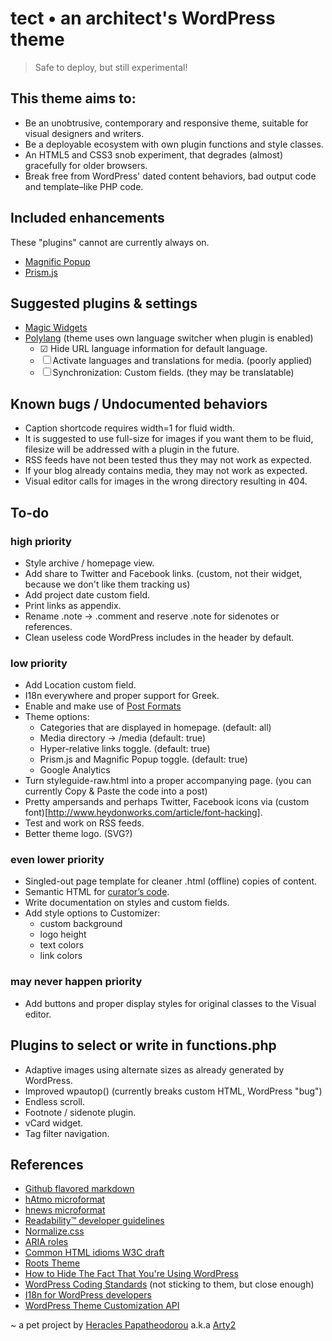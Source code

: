 tect • an architect's WordPress theme
===================================

> Safe to deploy, but still experimental!




This theme aims to:
-----------------------------------
* Be an unobtrusive, contemporary and responsive theme, suitable for visual designers and writers.
* Be a deployable ecosystem with own plugin functions and style classes.
* An HTML5 and CSS3 snob experiment, that degrades (almost) gracefully for older browsers.
* Break free from WordPress' dated content behaviors, bad output code and template–like PHP code.

Included enhancements
-----------------------------------
These "plugins" cannot are currently always on.
* [Magnific Popup](https://github.com/dimsemenov/Magnific-Popup)
* [Prism.js](http://www.prismjs.com)

Suggested plugins & settings
-----------------------------------
* [Magic Widgets](http://wordpress.org/plugins/magic-widgets/)
* [Polylang](http://wordpress.org/plugins/polylang/) (theme uses own language switcher when plugin is enabled)
	* ☑ Hide URL language information for default language.
	* ☐ Activate languages and translations for media. (poorly applied)
	* ☐ Synchronization: Custom fields. (they may be translatable)

Known bugs / Undocumented behaviors
-----------------------------------
* Caption shortcode requires width=1 for fluid width.
* It is suggested to use full-size for images if you want them to be fluid, filesize will be addressed with a plugin in the future.
* RSS feeds have not been tested thus they may not work as expected.
* If your blog already contains media, they may not work as expected.
* Visual editor calls for images in the wrong directory resulting in 404.


To-do
-----------------------------------

### high priority
* Style archive / homepage view.
* Add share to Twitter and Facebook links. (custom, not their widget, because we don't like them tracking us)
* Add project date custom field.
* Print links as appendix.
* Rename .note → .comment and reserve .note for sidenotes or references.
* Clean useless code WordPress includes in the header by default.

### low priority
* Add Location custom field.
* I18n everywhere and proper support for Greek.
* Enable and make use of [Post Formats](http://codex.wordpress.org/Post_Formats)
* Theme options:
	* Categories that are displayed in homepage. (default: all)
	* Media directory → /media (default: true)
	* Hyper-relative links toggle. (default: true)
	* Prism.js and Magnific Popup toggle. (default: true)
	* Google Analytics
* Turn styleguide-raw.html into a proper accompanying page. (you can currently Copy & Paste the code into a post)
* Pretty ampersands and perhaps Twitter, Facebook icons via (custom font)[http://www.heydonworks.com/article/font-hacking].
* Test and work on RSS feeds.
* Better theme logo. (SVG?)

### even lower priority
* Singled-out page template for cleaner .html (offline) copies of content.
* Semantic HTML for [curator’s code](http://www.brainpickings.org/index.php/2012/03/09/curators-code/).
* Write documentation on styles and custom fields.
* Add style options to Customizer:
	* custom background
	* logo height
	* text colors
	* link colors

### may never happen priority
* Add buttons and proper display styles for original classes to the Visual editor.


Plugins to select or write in functions.php
-----------------------------------
* Adaptive images using alternate sizes as already generated by WordPress.
* Improved wpautop() (currently breaks custom HTML, WordPress "bug")
* Endless scroll.
* Footnote / sidenote plugin.
* vCard widget.
* Tag filter navigation.


References
-----------------------------------
* [Github flavored markdown](https://help.github.com/articles/github-flavored-markdown)
* [hAtmo microformat](http://microformats.org/wiki/hAtom)
* [hnews microformat](http://microformats.org/wiki/hnews)
* [Readability™ developer guidelines](http://www.readability.com/developers/guidelines)
* [Normalize.css](http://necolas.github.io/normalize.css/)
* [ARIA roles](http://alistapart.com/article/aria-and-progressive-enhancement)
* [Common HTML idioms W3C draft](http://www.w3.org/html/wg/drafts/html/master/common-idioms.html#footnotes)
* [Roots Theme](http://roots.io/)
* [How to Hide The Fact That You're Using WordPress](http://benword.com/how-to-hide-that-youre-using-wordpress/)
* [WordPress Coding Standards](http://codex.wordpress.org/WordPress_Coding_Standards) (not sticking to them, but close enough)
* [I18n for WordPress developers](http://codex.wordpress.org/I18n_for_WordPress_Developers)
* [WordPress Theme Customization API](https://codex.wordpress.org/Theme_Customization_API)


~ a pet project by [Heracles Papatheodorou](http://archi.tect.gr) a.k.a [Arty2](http://www.twitter.com/Arty2)